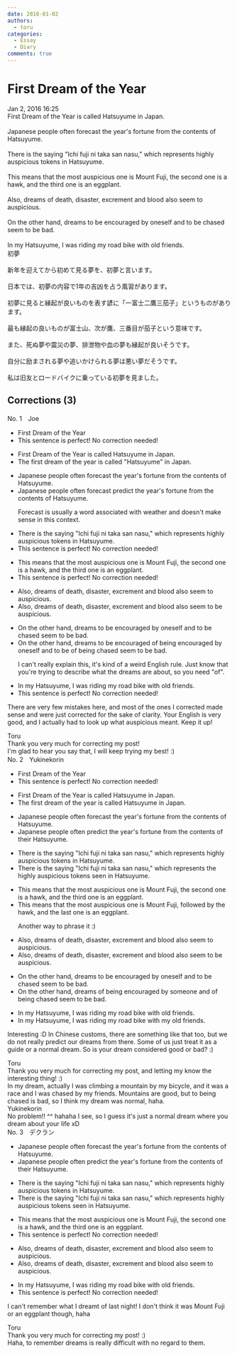 ```yaml
---
date: 2016-01-02
authors:
  - toru
categories:
  - Essay
  - Diary
comments: true
---
```


# First Dream of the Year
<div class="date">Jan 2, 2016 16:25</div>
<div id="post"><div id="body_show_ori">
First Dream of the Year is called Hatsuyume in Japan.<br/><br/>Japanese people often forecast the year's fortune from the contents of Hatsuyume.<br/><br/>There is the saying "Ichi fuji ni taka san nasu," which represents highly auspicious tokens in Hatsuyume.<br/><br/>This means that the most auspicious one is Mount Fuji, the second one is a hawk, and the third one is an eggplant.<br/><br/>Also, dreams of death, disaster, excrement and blood also seem to auspicious.<br/><br/>On the other hand, dreams to be encouraged by oneself and to be chased seem to be bad.<br/><br/>In my Hatsuyume, I was riding my road bike with old friends.
</div></div>

<!-- more -->

<div id="post_ja"><div id="body_show_mo">
初夢<br/><br/>新年を迎えてから初めて見る夢を、初夢と言います。<br/><br/>日本では、初夢の内容で1年の吉凶を占う風習があります。<br/><br/>初夢に見ると縁起が良いものを表す諺に「一富士二鷹三茄子」というものがあります。<br/><br/>最も縁起の良いものが富士山、次が鷹、三番目が茄子という意味です。<br/><br/>また、死ぬ夢や震災の夢、排泄物や血の夢も縁起が良いそうです。<br/><br/>自分に励まされる夢や追いかけられる夢は悪い夢だそうです。<br/><br/>私は旧友とロードバイクに乗っている初夢を見ました。
</div></div>

## Corrections (3)
<div id="block"><div class="first_name"> No. 1　<span class="just_name">Joe</span></div><div id="block2">
<ul class="correction_field">
<li class="incorrect">First Dream of the Year</li>
<li class="corrected perfect">This sentence is perfect! No correction needed!</li>
</ul>
<ul class="correction_field">
<li class="incorrect">First Dream of the Year is called Hatsuyume in Japan.</li>
<li class="corrected correct">
<span class="f_red">The</span> <span class="f_red">f</span>irst <span class="f_red">d</span>ream of the <span class="f_red">y</span>ear is called <span class="f_blue">"</span>Hatsuyume<span class="f_blue">"</span> in Japan.
</li>
</ul>
<ul class="correction_field">
<li class="incorrect">Japanese people often forecast the year's fortune from the contents of Hatsuyume.</li>
<li class="corrected correct">
Japanese people often <span class="sline">forecast</span> <span class="f_red">predict</span> the year's fortune from the contents of Hatsuyume.
<p class="correction_comment">Forecast is usually a word associated with weather and doesn't make sense in this context.</p>
</li>
</ul>
<ul class="correction_field">
<li class="incorrect">There is the saying "Ichi fuji ni taka san nasu," which represents highly auspicious tokens in Hatsuyume.</li>
<li class="corrected perfect">This sentence is perfect! No correction needed!</li>
</ul>
<ul class="correction_field">
<li class="incorrect">This means that the most auspicious one is Mount Fuji, the second one is a hawk, and the third one is an eggplant.</li>
<li class="corrected perfect">This sentence is perfect! No correction needed!</li>
</ul>
<ul class="correction_field">
<li class="incorrect">Also, dreams of death, disaster, excrement and blood also seem to auspicious.</li>
<li class="corrected correct">
Also, dreams of death, disaster, excrement and blood also seem to <span class="f_red">be</span> auspicious.
</li>
</ul>
<ul class="correction_field">
<li class="incorrect">On the other hand, dreams to be encouraged by oneself and to be chased seem to be bad.</li>
<li class="corrected correct">
On the other hand, dreams <span class="sline">to be encouraged</span> <span class="f_red">of being encouraged</span> by oneself and <span class="sline">to be</span> <span class="f_red">of being</span> chased seem to be bad.
<p class="correction_comment">I can't really explain this, it's kind of a weird English rule. Just know that you're trying to describe what the dreams are about, so you need "of".</p>
</li>
</ul>
<ul class="correction_field">
<li class="incorrect">In my Hatsuyume, I was riding my road bike with old friends.</li>
<li class="corrected perfect">This sentence is perfect! No correction needed!</li>
</ul>
<p class="comment_small">
 There are very few mistakes here, and most of the ones I corrected made sense and were just corrected for the sake of clarity. Your English is very good, and I actually had to look up what auspicious meant. Keep it up!
</p>

</div><div class="name"><span class="just_name">Toru</span><br>
Thank you very much for correcting my post!<br/>I'm glad to hear you say that, I will keep trying my best! :)
</div>
</div>
<div id="block"><div class="first_name"> No. 2　<span class="just_name">Yukinekorin</span></div><div id="block2">
<ul class="correction_field">
<li class="incorrect">First Dream of the Year</li>
<li class="corrected perfect">This sentence is perfect! No correction needed!</li>
</ul>
<ul class="correction_field">
<li class="incorrect">First Dream of the Year is called Hatsuyume in Japan.</li>
<li class="corrected correct">
<span class="f_blue">The first dream of the year</span> is called Hatsuyume in Japan.
</li>
</ul>
<ul class="correction_field">
<li class="incorrect">Japanese people often forecast the year's fortune from the contents of Hatsuyume.</li>
<li class="corrected correct">
Japanese people often <span class="f_blue">predict </span>the year's fortune from the contents of <span class="f_blue">their </span>Hatsuyume.
</li>
</ul>
<ul class="correction_field">
<li class="incorrect">There is the saying "Ichi fuji ni taka san nasu," which represents highly auspicious tokens in Hatsuyume.</li>
<li class="corrected correct">
There is the saying "Ichi fuji ni taka san nasu," which represents <span class="f_blue">the </span>highly auspicious tokens <span class="f_blue">seen in </span>Hatsuyume.
</li>
</ul>
<ul class="correction_field">
<li class="incorrect">This means that the most auspicious one is Mount Fuji, the second one is a hawk, and the third one is an eggplant.</li>
<li class="corrected correct">
This means that the most auspicious one is Mount Fuji, <span class="f_blue">followed by the </span>hawk, and the <span class="f_blue">last </span>one is an eggplant.
<p class="correction_comment">Another way to phrase it :)</p>
</li>
</ul>
<ul class="correction_field">
<li class="incorrect">Also, dreams of death, disaster, excrement and blood also seem to auspicious.</li>
<li class="corrected correct">
Also, dreams of death, disaster, excrement and blood also seem to <span class="f_blue">be</span> auspicious.
</li>
</ul>
<ul class="correction_field">
<li class="incorrect">On the other hand, dreams to be encouraged by oneself and to be chased seem to be bad.</li>
<li class="corrected correct">
On the other hand, dreams <span class="f_blue">of being encouraged by someone </span>and <span class="f_blue">of being</span> chased seem to be bad.
</li>
</ul>
<ul class="correction_field">
<li class="incorrect">In my Hatsuyume, I was riding my road bike with old friends.</li>
<li class="corrected correct">
In my Hatsuyume, I was riding my road bike with <span class="f_blue">my </span>old friends.
</li>
</ul>
<p class="comment_small">
 Interesting :D In Chinese customs, there are something like that too, but we do not really predict our dreams from there. Some of us just treat it as a guide or a normal dream. So is your dream considered good or bad? :)
</p>

</div><div class="name"><span class="just_name">Toru</span><br>
Thank you very much for correcting my post, and letting my know the interesting thing! :)<br/>In my dream, actually I was climbing a mountain by my bicycle, and it was a race and I was chased by my friends. Mountains are good, but to being chased is bad, so I think my dream was normal, haha.
</div>
<div class="name"><span class="just_name">Yukinekorin</span><br>
No problem!! ^^ hahaha I see, so I guess it's just a normal dream where you dream about your life xD
</div>
</div>
<div id="block"><div class="first_name"> No. 3　<span class="just_name">デクラン</span></div><div id="block2">
<ul class="correction_field">
<li class="incorrect">Japanese people often forecast the year's fortune from the contents of Hatsuyume.</li>
<li class="corrected correct">
Japanese people often <span class="f_blue">predict</span> the year's fortune from the contents of <span class="f_red">their</span> Hatsuyume.
</li>
</ul>
<ul class="correction_field">
<li class="incorrect">There is the saying "Ichi fuji ni taka san nasu," which represents highly auspicious tokens in Hatsuyume.</li>
<li class="corrected correct">
There is the saying "Ichi fuji ni taka san nasu," which represent<span class="sline">s</span> highly auspicious tokens <span class="f_blue">seen </span>in Hatsuyume.
</li>
</ul>
<ul class="correction_field">
<li class="incorrect">This means that the most auspicious one is Mount Fuji, the second one is a hawk, and the third one is an eggplant.</li>
<li class="corrected perfect">This sentence is perfect! No correction needed!</li>
</ul>
<ul class="correction_field">
<li class="incorrect">Also, dreams of death, disaster, excrement and blood also seem to auspicious.</li>
<li class="corrected correct">
Also, dreams of death, disaster, excrement and blood <span class="sline">also</span> seem to auspicious.
</li>
</ul>
<ul class="correction_field">
<li class="incorrect">In my Hatsuyume, I was riding my road bike with old friends.</li>
<li class="corrected perfect">This sentence is perfect! No correction needed!</li>
</ul>
<p class="comment_small">
 I can't remember what I dreamt of last night! I don't think it was Mount Fuji or an eggplant though, haha
</p>

</div><div class="name"><span class="just_name">Toru</span><br>
Thank you very much for correcting my post! :)<br/>Haha, to remember dreams is really difficult with no regard to them.
</div>
</div>
